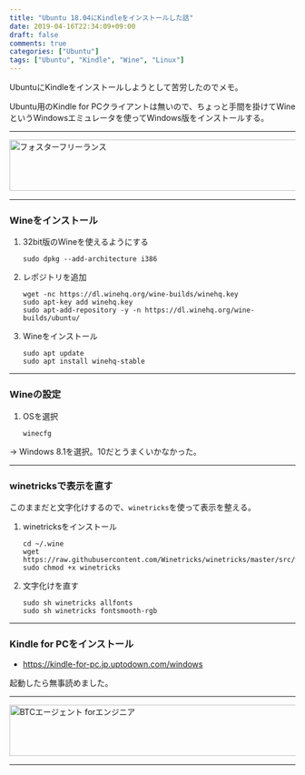 ```yaml
---
title: "Ubuntu 18.04にKindleをインストールした話"
date: 2019-04-16T22:34:09+09:00
draft: false
comments: true
categories: ["Ubuntu"]
tags: ["Ubuntu", "Kindle", "Wine", "Linux"]
---
```


UbuntuにKindleをインストールしようとして苦労したのでメモ。

Ubuntu用のKindle for PCクライアントは無いので、ちょっと手間を掛けてWineというWindowsエミュレータを使ってWindows版をインストールする。

 <!--more-->

---

<a href="https://t.afi-b.com/visit.php?guid=ON&a=C9511S-D324435S&p=J690746r" target="_blank" rel="nofollow"><img src="https://www.afi-b.com/upload_image/9511-1520235201-3.gif" width="728" height="90" style="border:none;" alt="フォスターフリーランス" /></a><img src="https://t.afi-b.com/lead/C9511S/J690746r/D324435S" width="1" height="1" style="border:none;" />

---

### Wineをインストール

1. 32bit版のWineを使えるようにする

    ```
    sudo dpkg --add-architecture i386
    ```

2. レポジトリを追加

    ```
    wget -nc https://dl.winehq.org/wine-builds/winehq.key
    sudo apt-key add winehq.key
    sudo apt-add-repository -y -n https://dl.winehq.org/wine-builds/ubuntu/
    ```

3. Wineをインストール

    ```
    sudo apt update
    sudo apt install winehq-stable
    ```

---

### Wineの設定

1. OSを選択

    ```
    winecfg
    ```

→ Windows 8.1を選択。10だとうまくいかなかった。

---

### winetricksで表示を直す

このままだと文字化けするので、`winetricks`を使って表示を整える。

1. winetricksをインストール

    ```
    cd ~/.wine
    wget https://raw.githubusercontent.com/Winetricks/winetricks/master/src/winetricks
    sudo chmod +x winetricks
    ```

2. 文字化けを直す

    ```
    sudo sh winetricks allfonts
    sudo sh winetricks fontsmooth-rgb
    ```

---

### Kindle for PCをインストール

- https://kindle-for-pc.jp.uptodown.com/windows

起動したら無事読めました。

---

<a href="https://t.afi-b.com/visit.php?guid=ON&a=M10262Q-X351704n&p=J690746r" target="_blank" rel="nofollow"><img src="https://www.afi-b.com/upload_image/10262-1549272488-3.jpg" width="728" height="90" style="border:none;" alt="BTCエージェント forエンジニア" /></a><img src="https://t.afi-b.com/lead/M10262Q/J690746r/X351704n" width="1" height="1" style="border:none;" />

---
